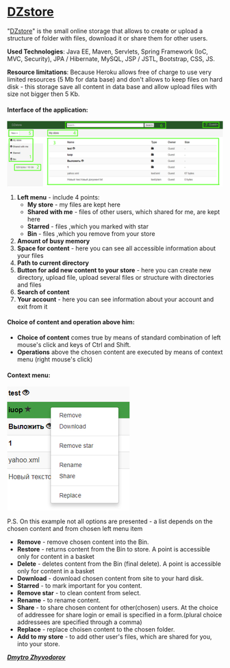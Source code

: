 [<h1>DZstore</h1>](http://dzstore.herokuapp.com)

"[DZstore](http://dzstore.herokuapp.com)" is the small online storage that allows to create or upload a structure of folder with files, download it or share them for other users.

**Used Technologies**: Java EE, Maven, Servlets, Spring Framework (IoC, MVC, Security), JPA / Hibernate, MySQL, JSP / JSTL, Bootstrap, CSS, JS.

**Resource limitations**:  Because Heroku allows free of charge to use very limited resources (5 Mb for data base) and don't allows to keep files on hard disk - this storage save all content in data base and allow upload files with size not bigger then 5 Kb.
<h4>Interface of the application:</h4>

![general](src/main/resources/screenshot/general.jpg)

1) **Left menu** - include 4 points:
    - **My store** - my files are kept here
    - **Shared with me** - files of other users, which shared for me, are kept here
    - **Starred** - files ,which you marked with star
    - **Bin** - files ,which you remove from your store
2) **Amount of busy memory**   
3) **Space for content** - here you can see all accessible information about your files 
4) **Path to current directory** 
5) **Button for add new content to your store** - here you can create new directory, upload file, upload several files or structure with directories and files
6) **Search of content**
7) **Your account** - here you can see information about your account and exit from it

<h4>Choice of content and operation above him:</h4> 

- **Choice of content** comes true by means of standard combination of left mouse's click and keys of Ctrl and Shift.
- **Operations** above the chosen content are executed by means of context menu (right mouse's click)

<h4>Context menu:</h4> 

![general](src/main/resources/screenshot/context_menu.jpg)  

P.S. On this example not all options are presented - a list depends on the chosen content and from chosen left menu item
- **Remove** - remove chosen content into the Bin.
- **Restore** - returns content from the Bin to store. A point is accessible only for content in a basket 
- **Delete** - deletes content from the Bin (final delete). A point is accessible only for content in a basket
- **Download** - download chosen content from site to your hard disk.
- **Starred** - to mark important for you content.
- **Remove star** - to clean content from select.
- **Rename** - to rename content.
- **Share** - to share chosen content for other(chosen) users. At the choice of addressee for share login or email is specified in a form.(plural choice addressees are specified through a comma) 
- **Replace** - replace choisen content to the chosen folder.
- **Add to my store** - to add other user's files, which are shared for you, into your store.


[_**Dmytro Zhyvodorov**_](https://www.linkedin.com/in/yurii-salimov)
